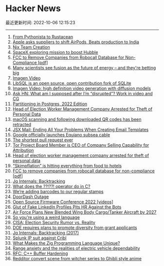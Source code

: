 # Hacker News

最近更新时间: 2022-10-06 12:15:23

--- 
1. [From Pythonista to Rustacean](https://github.com/rochacbruno/py2rs) 
2. [Apple asks suppliers to shift AirPods, Beats production to India](https://asia.nikkei.com/Spotlight/Supply-Chain/Apple-asks-suppliers-to-shift-AirPods-Beats-production-to-India) 
3. [Nix Team Creation](https://discourse.nixos.org/t/nix-team-creation/22228) 
4. [SpaceX exploring mission to boost Hubble](https://orbitalindex.com/archive/2022-10-05-Issue-188/) 
5. [FCC to Remove Companies from Robocall Database for Non-Compliance [pdf]](https://docs.fcc.gov/public/attachments/DOC-387840A1.pdf) 
6. [Many scientists see fusion as the future of energy – and they're betting big](https://www.nationalgeographic.co.uk/science-and-technology/2022/10/many-scientists-see-fusion-as-the-future-of-energy-and-theyre-betting-big) 
7. [Imagen Video](https://imagen.research.google/video/) 
8. [LibSQL is an open source, open contribution fork of SQLite](https://github.com/libsql/libsql) 
9. [Imagen Video: high definition video generation with diffusion models](https://imagen.research.google/video/) 
10. [Ask HN: What am I supposed after I’m “disrupted”? Work in video and CG](https://news.ycombinator.com/item?id=33099182) 
11. [Partitioning in Postgres, 2022 Edition](https://brandur.org/fragments/postgres-partitioning-2022) 
12. [Head of Election Worker Management Company Arrested for Theft of Personal Data](https://da.lacounty.gov/media/news/head-election-worker-management-company-arrested-connection-theft-personal-data) 
13. [macOS scanning and following downloaded QR codes has been retracted](https://twitter.com/hodgesmr/status/1577739222412312578) 
14. [JSX Mail: Ending All Your Problems When Creating Email Templates](https://jsx-mail.org) 
15. [Google officially launches Equiano subsea cable](https://www.datacenterdynamics.com/en/news/google-officially-launches-equiano-subsea-cable/) 
16. [The shortest pull request ever](https://github.com/spyder-ide/spyder-docs/pull/332) 
17. [Tor Project Board Member is CEO of Company Selling Capability for Attribution](https://blog.torproject.org/role-tor-project-board-conflicts-interest/) 
18. [Head of election worker management company arrested for theft of personal data](https://da.lacounty.gov/media/news/head-election-worker-management-company-arrested-connection-theft-personal-data) 
19. [“Skimpflation” is hitting everything from food to hotels](https://www.cbsnews.com/news/skimpflation-inflation-reducing-food-service-quality/) 
20. [FCC to remove companies from robocall database for non-compliance [pdf]](https://docs.fcc.gov/public/attachments/DOC-387840A1.pdf) 
21. [Jq Internals: Backtracking](https://github.com/stedolan/jq/wiki/Internals:-backtracking) 
22. [What does the ??!??! operator do in C?](https://stackoverflow.com/questions/7825055/what-does-the-operator-do-in-c) 
23. [We’re adding barcodes to our regular stamps](https://www.royalmail.com/sending/barcoded-stamps) 
24. [DoorDash Outage](https://www.doordash.com) 
25. [Open Source Firmware Conference 2022 [videos]](https://www.osfc.io/2022/schedule/) 
26. [Glut of Fake LinkedIn Profiles Pits HR Against the Bots](https://krebsonsecurity.com/2022/10/glut-of-fake-linkedin-profiles-pits-hr-against-the-bots/) 
27. [Air Force Plans New Blended Wing Body Cargo/Tanker Aircraft by 2027](https://www.airandspaceforces.com/air-force-plans-new-blended-wing-body-cargo-tanker-aircraft-by-2027/) 
28. [So you're using a weird language](https://morepablo.com/2022/09/so-you-re-using-a-weird-language.html) 
29. [CISA: Election Security Rumor vs. Reality](https://www.cisa.gov/rumorcontrol) 
30. [DOE requires plans to promote diversity from grant applicants](https://www.science.org/content/article/department-energy-requires-plans-promote-diversity-grant-applicants) 
31. [Jq Internals: Backtracking (2017)](https://github.com/stedolan/jq/wiki/Internals:-backtracking) 
32. [Splunk IP suit against Cribl](https://www.splunk.com/en_us/blog/bulletins/splunk-files-intellectual-property-complaint-against-cribl.html) 
33. [What Makes the Zig Programming Language Unique?](https://erikexplores.substack.com/p/what-makes-the-zig-programming-language) 
34. [Range anxiety and the realities of electric vehicle dependability](https://legalinsurrection.com/2022/10/range-anxiety-and-the-realities-of-electric-vehicle-dependability/) 
35. [RFC: C++ Buffer Hardening](https://discourse.llvm.org/t/rfc-c-buffer-hardening/65734) 
36. [Redditor convert scene from witcher series to Ghibli style anime](https://old.reddit.com/r/StableDiffusion/comments/xwgcov/i_was_messing_around_with_img2img_and_i_created/) 
